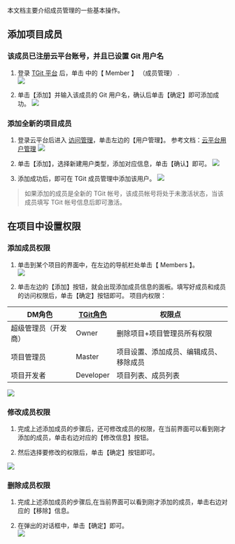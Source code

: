 本文档主要介绍成员管理的一些基本操作。

## 添加项目成员
### 该成员已注册云平台账号，并且已设置 Git 用户名

1. 登录 [TGit 平台](https://git.tce.fsphere.cn/) 后，单击 中的【 Member 】 （成员管理） .<br />
![](https://mc.qcloudimg.com/static/img/d8461ab6c9e498f5e754fad6a3706848/image.png)

2. 单击【添加】并输入该成员的 Git 用户名，确认后单击【确定】即可添加成功。
![](https://mc.qcloudimg.com/static/img/8773b9e1254cce1b79e0c018a17b6bcb/image.png)


### 添加全新的项目成员

1. 登录云平台后进入 [访问管理](http://console.tce.fsphere.cn/cam)，单击左边的【用户管理】。
参考文档：[云平台用户管理](http://tce.fsphere.cn/document/product/598/10598)
![](https://mc.qcloudimg.com/static/img/c4ef1ecd6dae279c9e2fb2dee37a5739/image.png)

2. 单击【添加】，选择新建用户类型，添加对应信息，单击【确认】即可。
![](https://mc.qcloudimg.com/static/img/2537eb44d166be2c958eeeb67d095fc1/image.png)

3. 添加成功后，即可在 TGit 成员管理中添加该用户。
![](https://mc.qcloudimg.com/static/img/8773b9e1254cce1b79e0c018a17b6bcb/image.png)
> 如果添加的成员是全新的 TGit 帐号，该成员帐号将处于未激活状态，当该成员填写 TGit 帐号信息后即可激活。

## 在项目中设置权限
### 添加成员权限

1. 单击到某个项目的界面中，在左边的导航栏处单击【 Members 】。  
![](https://mc.qcloudimg.com/static/img/d8461ab6c9e498f5e754fad6a3706848/image.png)

2. 单击左边的【添加】按钮，就会出现添加成员信息的面板。填写好成员和成员的访问权限后，单击【确定】按钮即可。
项目内权限：

| DM角色 | [TGit角色](http://tce.fsphere.cn/document/product/612/11344) | 权限点 |
|---------|---------|---------|
| 超级管理员（开发商） | Owner | 删除项目+项目管理员所有权限 |
| 项目管理员 | Master | 项目设置、添加成员、编辑成员、移除成员 |
| 项目开发者 | Developer | 项目列表、成员列表 |

![](https://mc.qcloudimg.com/static/img/009f2ea0ce442932b1f8946025abddf5/image.png)

### 修改成员权限

1. 完成上述添加成员的步骤后，还可修改成员的权限，在当前界面可以看到刚才添加的成员，单击右边对应的【修改信息】按钮。

2. 然后选择要修改的权限后，单击【确定】按钮即可。

![](https://mc.qcloudimg.com/static/img/ff94455f77474172ebec0d03291ddc49/image.png)

### 删除成员权限
1. 完成上述添加成员的步骤后,在当前界面可以看到刚才添加的成员，单击右边对应的【移除】信息。

2. 在弹出的对话框中，单击【确定】即可。  
![](https://mc.qcloudimg.com/static/img/c335e1042c40fe9bfeca3a08aaa7fb73/image.png)

